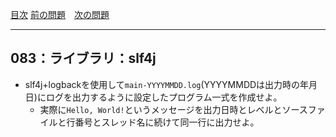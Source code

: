 [目次](../toc.md)
[前の問題](../082/README.md)　[次の問題](../084/README.md)


***
## 083：ライブラリ：slf4j
* slf4j+logbackを使用して`main-YYYYMMDD.log`(YYYYMMDDは出力時の年月日)にログを出力するように設定したプログラム一式を作成せよ。
    * 実際に`Hello, World!`というメッセージを出力日時とレベルとソースファイルと行番号とスレッド名に続けて同一行に出力せよ。

